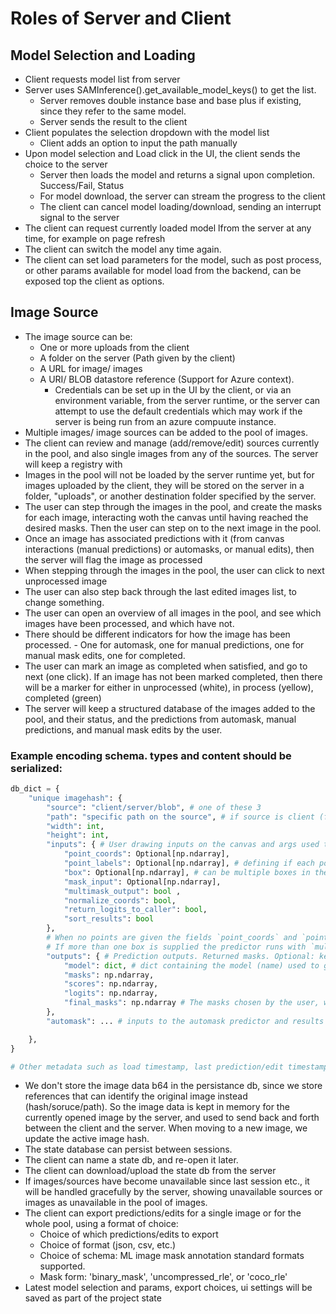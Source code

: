 # Roles of Server and Client

## Model Selection and Loading
- Client requests model list from server
- Server uses SAMInference().get_available_model_keys() to get the list. 
  - Server removes double instance base and base plus if existing, since they refer to the same model.
  - Server sends the result to the client
- Client populates the selection dropdown with the model list
  - Client adds an option to input the path manually
- Upon model selection and Load click in the UI, the client sends the choice to the server
  - Server then loads the model and returns a signal upon completion. Success/Fail, Status
  - For model download, the server can stream the progress to the client
  - The client can cancel model loading/download, sending an interrupt signal to the server
- The client can request currently loaded model lfrom the server at any time, for example on page refresh
- The client can switch the model any time again.
- The client can set load parameters for the model, such as post process, or other params available for model load from the backend, can be exposed top the client as options.

## Image Source
- The image source can be: 
  - One or more uploads from the client
  - A folder on the server (Path given by the client)
  - A URL for image/ images
  - A URI/ BLOB datastore reference (Support for Azure context). 
    - Credentials can be set up in the UI by the client, or via an environment variable, from the server runtime, or the server can attempt to use the default credentials which may work if the server is being run from an azure compuute instance.
- Multiple images/ image sources can be added to the pool of images.
- The client can review and manage (add/remove/edit) sources currently in the pool, and also single images from any of the sources. The server will keep a registry with 
- Images in the pool will not be loaded by the server runtime yet, but for images uploaded by the client, they will be stored on the server in a folder, "uploads", or another destination folder specified by the server.
- The user can step through the images in the pool, and create the masks for each image, interacting woth the canvas until having reached the desired masks. Then the user can step on to the next image in the pool. 
- Once an image has associated predictions with it (from canvas interactions (manual predictions) or automasks, or manual edits), then the server will flag the image as processed
- When stepping through the images in the pool, the user can click to next unprocessed image
- The user can also step back through the last edited images list, to change something.
- The user can open an overview of all images in the pool, and see which images have been processed, and which have not.
- There should be different indicators for how the image has been processed. - One for automask, one for manual predictions, one for manual mask edits, one for completed.
- The user can mark an image as completed when satisfied, and go to next (one click). If an image has not been marked completed, then there will be a marker for either in unprocessed (white), in process (yellow), completed (green)
- The server will keep a structured database of the images added to the pool, and their status, and the predictions from automask, manual predictions, and manual mask edits by the user.


### Example encoding schema. types and content should be serialized:

```python
db_dict = {
    "unique imagehash": {
        "source": "client/server/blob", # one of these 3
        "path": "specific path on the source", # if source is client (from upload), path here will be the upload image name
        "width": int,
        "height": int,
        "inputs": { # User drawing inputs on the canvas and args used to make the predictions
            "point_coords": Optional[np.ndarray], 
            "point_labels": Optional[np.ndarray], # defining if each point above is positive/negative
            "box": Optional[np.ndarray], # can be multiple boxes in the aray. Format example single: np.array([x1, y1, x2, y2]) or multiple: np.array([[b1x1, b1y1, b1x2, b1y2],[b2x1, b2y1, b2x2, b2y2]])
            "mask_input": Optional[np.ndarray],
            "multimask_output": bool ,
            "normalize_coords": bool,
            "return_logits_to_caller": bool,
            "sort_results": bool
        },
        # When no points are given the fields `point_coords` and `point_labels` are None.
        # If more than one box is supplied the predictor runs with `multimask_output=False` automatically.
        "outputs": { # Prediction outputs. Returned masks. Optional: keys inside set to None if no predictions returned yet
            "model": dict, # dict containing the model (name) used to get the prediction outputs, and the other args parsed into the model (is model built with post processing or not)
            "masks": np.ndarray,
            "scores": np.ndarray,
            "logits": np.ndarray,
            "final_masks": np.ndarray # The masks chosen by the user, with edits applied by the user (refining the mask)
        },
        "automask": ... # inputs to the automask predictor and results of automask predictions if available

    },
}

# Other metadata such as load timestamp, last prediction/edit timestamp, etc. project name, creation, last edit metadate at the project level.
```

- We don't store the image data b64 in the persistance db, since we store references that can identify the original image instead (hash/soruce/path). So the image data is kept in memory for the currently opened image by the server, and used to send back and forth between the client and the server. When moving to a new image, we update the active image hash.
- The state database can persist between sessions.
- The client can name a state db, and re-open it later.
- The client can download/upload the state db from the server
- If images/sources have become unavailable since last session etc., it will be handled gracefully by the server, showing unavailable sources or images as unavailable in the pool of images.
- The client can export predictions/edits for a single image or for the whole pool, using a format of choice:
  - Choice of which predictions/edits to export
  - Choice of format (json, csv, etc.) 
  - Choice of schema: ML image mask annotation standard formats supported.
  - Mask form: 'binary_mask', 'uncompressed_rle', or 'coco_rle'
- Latest model selection and params, export choices, ui settings will be saved as part of the project state